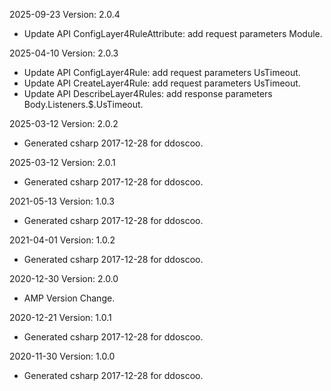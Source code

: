 2025-09-23 Version: 2.0.4
- Update API ConfigLayer4RuleAttribute: add request parameters Module.


2025-04-10 Version: 2.0.3
- Update API ConfigLayer4Rule: add request parameters UsTimeout.
- Update API CreateLayer4Rule: add request parameters UsTimeout.
- Update API DescribeLayer4Rules: add response parameters Body.Listeners.$.UsTimeout.


2025-03-12 Version: 2.0.2
- Generated csharp 2017-12-28 for ddoscoo.

2025-03-12 Version: 2.0.1
- Generated csharp 2017-12-28 for ddoscoo.

2021-05-13 Version: 1.0.3
- Generated csharp 2017-12-28 for ddoscoo.

2021-04-01 Version: 1.0.2
- Generated csharp 2017-12-28 for ddoscoo.

2020-12-30 Version: 2.0.0
- AMP Version Change.

2020-12-21 Version: 1.0.1
- Generated csharp 2017-12-28 for ddoscoo.

2020-11-30 Version: 1.0.0
- Generated csharp 2017-12-28 for ddoscoo.

